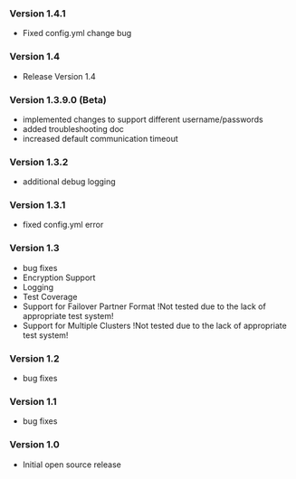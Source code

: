 ### Version 1.4.1

* Fixed config.yml change bug

### Version 1.4

* Release Version 1.4

### Version 1.3.9.0 (Beta)

* implemented changes to support different username/passwords
* added troubleshooting doc
* increased default communication timeout

### Version 1.3.2

* additional debug logging

### Version 1.3.1

* fixed config.yml error

### Version 1.3

* bug fixes
* Encryption Support
* Logging
* Test Coverage
* Support for Failover Partner Format !Not tested due to the lack of appropriate test system!
* Support for Multiple Clusters !Not tested due to the lack of appropriate test system!

### Version 1.2

* bug fixes

### Version 1.1

* bug fixes

### Version 1.0

* Initial open source release
